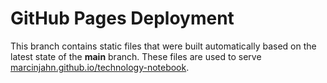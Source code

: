 # GitHub Pages Deployment

This branch contains static files that were built automatically based on the
latest state of the **main** branch. These files are used to serve 
[marcinjahn.github.io/technology-notebook](https://marcinjahn.github.io/technology-notebook).
